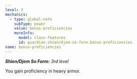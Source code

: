 ```yaml
---
level: 3
mechanics:
  - type: global-note
    subType: power
    value: bonus-proficiencies
    moreInfo:
      model: class-features
      id: guardian.shien/djem-so-form.bonus-proficiencies
name: bonus-proficiencies
---
```

_**Shien/Djem So Form:** 3rd level_
You gain proficiency in heavy armor.